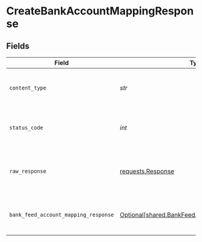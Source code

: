 # CreateBankAccountMappingResponse


## Fields

| Field                                                                                                                                      | Type                                                                                                                                       | Required                                                                                                                                   | Description                                                                                                                                | Example                                                                                                                                    |
| ------------------------------------------------------------------------------------------------------------------------------------------ | ------------------------------------------------------------------------------------------------------------------------------------------ | ------------------------------------------------------------------------------------------------------------------------------------------ | ------------------------------------------------------------------------------------------------------------------------------------------ | ------------------------------------------------------------------------------------------------------------------------------------------ |
| `content_type`                                                                                                                             | *str*                                                                                                                                      | :heavy_check_mark:                                                                                                                         | HTTP response content type for this operation                                                                                              |                                                                                                                                            |
| `status_code`                                                                                                                              | *int*                                                                                                                                      | :heavy_check_mark:                                                                                                                         | HTTP response status code for this operation                                                                                               |                                                                                                                                            |
| `raw_response`                                                                                                                             | [requests.Response](https://requests.readthedocs.io/en/latest/api/#requests.Response)                                                      | :heavy_check_mark:                                                                                                                         | Raw HTTP response; suitable for custom response parsing                                                                                    |                                                                                                                                            |
| `bank_feed_account_mapping_response`                                                                                                       | [Optional[shared.BankFeedAccountMappingResponse]](../../models/shared/bankfeedaccountmappingresponse.md)                                   | :heavy_minus_sign:                                                                                                                         | Success                                                                                                                                    | {"sourceAccountId":"acc-002","targetAccountId":"account-081","Status":"Failed","Error":"A feed connection already exists to this account"} |